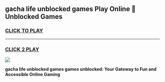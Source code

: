 
## gacha life unblocked games Play Online 👋 Unblocked Games
<h3>
<a href="https://premium.freeplayer.one?title=gacha_life_unblocked_games&ref=19F">CLICK TO PLAY</a></h3>
<hr>

<h3>
<a href="https://premium.freeplayer.one?title=gacha_life_unblocked_games&ref=19F">CLICK 2 PLAY</a>
  
</h3>

<a href="https://premium.freeplayer.one?title=gacha_life_unblocked_games&ref=19F"><img src="https://clearcache.store/games.png"></a>


**gacha life unblocked games games unblocked: Your Gateway to Fun and Accessible Online Gaming**
